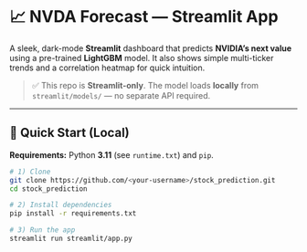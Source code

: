 # 📈 NVDA Forecast — Streamlit App

A sleek, dark-mode **Streamlit** dashboard that predicts **NVIDIA’s next value** using a pre-trained **LightGBM** model. It also shows simple multi-ticker trends and a correlation heatmap for quick intuition.

> ✅ This repo is **Streamlit-only**. The model loads **locally** from `streamlit/models/` — no separate API required.

---

## 🚀 Quick Start (Local)

**Requirements:** Python **3.11** (see `runtime.txt`) and `pip`.

```bash
# 1) Clone
git clone https://github.com/<your-username>/stock_prediction.git
cd stock_prediction

# 2) Install dependencies
pip install -r requirements.txt

# 3) Run the app
streamlit run streamlit/app.py
